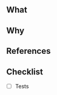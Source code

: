 ## What



## Why



## References

## Checklist

<!-- Remove this section if not applicable to your changes -->

- [ ] Tests
